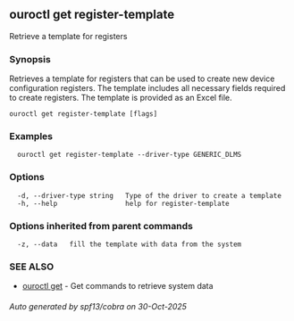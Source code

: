 ## ouroctl get register-template

Retrieve a template for registers

### Synopsis

Retrieves a template for registers that can be used to create new device configuration registers.
The template includes all necessary fields required to create registers.
The template is provided as an Excel file.

```
ouroctl get register-template [flags]
```

### Examples

```
  ouroctl get register-template --driver-type GENERIC_DLMS
```

### Options

```
  -d, --driver-type string   Type of the driver to create a template
  -h, --help                 help for register-template
```

### Options inherited from parent commands

```
  -z, --data   fill the template with data from the system
```

### SEE ALSO

* [ouroctl get](ouroctl_get.md)	 - Get commands to retrieve system data

###### Auto generated by spf13/cobra on 30-Oct-2025
